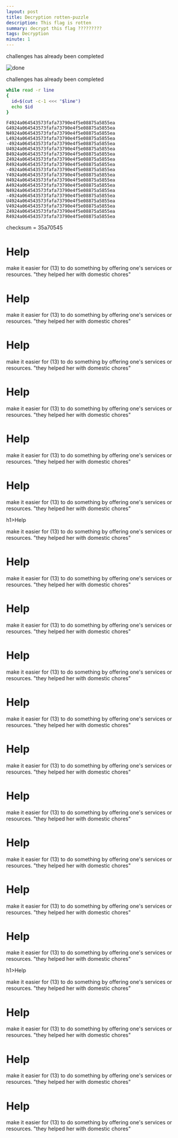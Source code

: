 ```yaml
---
layout: post
title: Decryption rotten-puzzle
description: This flag is rotten
summary: decrypt this flag ?????????
tags: Decryption
minute: 1
---
```



challenges has already been completed<br>

<img src="https://raw.githubusercontent.com/pankace/violet-rabbit-v2/master/problems.jpg?token=AKUHUPTLZMOG2NEMZ4KVU4DA6DXYA" alt="done">

challenges has already been completed<br>

```bash 
while read -r line
{
  id=$(cut -c-1 <<< "$line")
  echo $id
}
```

```
F4924a064543573fafa73790e4f5e08875a5855ea
G4924a064543573fafa73790e4f5e08875a5855ea
N4924a064543573fafa73790e4f5e08875a5855ea
L4924a064543573fafa73790e4f5e08875a5855ea
-4924a064543573fafa73790e4f5e08875a5855ea
U4924a064543573fafa73790e4f5e08875a5855ea
B4924a064543573fafa73790e4f5e08875a5855ea
Z4924a064543573fafa73790e4f5e08875a5855ea
R4924a064543573fafa73790e4f5e08875a5855ea
-4924a064543573fafa73790e4f5e08875a5855ea
Y4924a064543573fafa73790e4f5e08875a5855ea
H4924a064543573fafa73790e4f5e08875a5855ea
A4924a064543573fafa73790e4f5e08875a5855ea
N4924a064543573fafa73790e4f5e08875a5855ea
-4924a064543573fafa73790e4f5e08875a5855ea
U4924a064543573fafa73790e4f5e08875a5855ea
V4924a064543573fafa73790e4f5e08875a5855ea
Z4924a064543573fafa73790e4f5e08875a5855ea
R4924a064543573fafa73790e4f5e08875a5855ea
```
checksum = 35a70545


<h1>Help</h1>
<div class="bio">
        make it easier for (13) to do something by offering one's services or resources.
        "they helped her with domestic chores"
    
<h1>Help</h1>
<div class="bio">
        make it easier for (13) to do something by offering one's services or resources.
        "they helped her with domestic chores"
     
<h1>Help</h1>
<div class="bio">
        make it easier for (13) to do something by offering one's services or resources.
        "they helped her with domestic chores"
    
<h1>Help</h1>
<div class="bio">
        make it easier for (13) to do something by offering one's services or resources.
        "they helped her with domestic chores"
       
<h1>Help</h1>
<div class="bio">
        make it easier for (13) to do something by offering one's services or resources.
        "they helped her with domestic chores"
    
<h1>Help</h1>
<div class="bio">
        make it easier for (13) to do something by offering one's services or resources.
        "they helped her with domestic chores"
    
  h1>Help</h1>
<div class="bio">
        make it easier for (13) to do something by offering one's services or resources.
        "they helped her with domestic chores"
     
<h1>Help</h1>
<div class="bio">
        make it easier for (13) to do something by offering one's services or resources.
        "they helped her with domestic chores"
    
<h1>Help</h1>
<div class="bio">
        make it easier for (13) to do something by offering one's services or resources.
        "they helped her with domestic chores"
       
<h1>Help</h1>
<div class="bio">
        make it easier for (13) to do something by offering one's services or resources.
        "they helped her with domestic chores"
    
<h1>Help</h1>
<div class="bio">
        make it easier for (13) to do something by offering one's services or resources.
        "they helped her with domestic chores"
    
<h1>Help</h1>
<div class="bio">
        make it easier for (13) to do something by offering one's services or resources.
        "they helped her with domestic chores"
     
<h1>Help</h1>
<div class="bio">
        make it easier for (13) to do something by offering one's services or resources.
        "they helped her with domestic chores"
    
<h1>Help</h1>
<div class="bio">
        make it easier for (13) to do something by offering one's services or resources.
        "they helped her with domestic chores"
       
<h1>Help</h1>
<div class="bio">
        make it easier for (13) to do something by offering one's services or resources.
        "they helped her with domestic chores"
    
<h1>Help</h1>
<div class="bio">
        make it easier for (13) to do something by offering one's services or resources.
        "they helped her with domestic chores"
    
  h1>Help</h1>
<div class="bio">
        make it easier for (13) to do something by offering one's services or resources.
        "they helped her with domestic chores"
     
<h1>Help</h1>
<div class="bio">
        make it easier for (13) to do something by offering one's services or resources.
        "they helped her with domestic chores"
    
<h1>Help</h1>
<div class="bio">
        make it easier for (13) to do something by offering one's services or resources.
        "they helped her with domestic chores"
       
<h1>Help</h1>
<div class="bio">
        make it easier for (13) to do something by offering one's services or resources.
        "they helped her with domestic chores"
    
